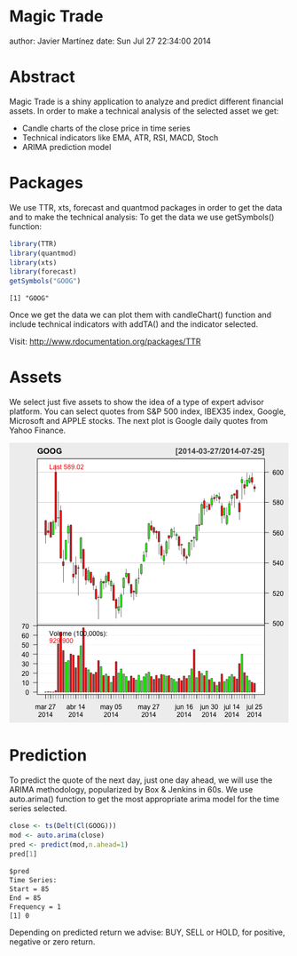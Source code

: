  
Magic Trade
========================================================
author: Javier Martínez 
date: Sun Jul 27 22:34:00 2014

Abstract
========================================================

Magic Trade is a shiny application to analyze and predict
different financial assets.
In order to make a technical analysis of the selected asset 
we get:

- Candle charts of the close price in time series
- Technical indicators like EMA, ATR, RSI, MACD, Stoch
- ARIMA prediction model  


Packages
========================================================

We use TTR, xts, forecast and quantmod packages in order to get the data 
and to make the technical analysis:
To get the data we use getSymbols() function:

```r
library(TTR)
library(quantmod)
library(xts)
library(forecast)
getSymbols("GOOG")
```

```
[1] "GOOG"
```
Once we get the data we can plot them with candleChart()
function and include technical indicators with addTA() and 
the indicator selected.

Visit: http://www.rdocumentation.org/packages/TTR

Assets
========================================================

We select just five assets to show the idea of a type of
expert advisor platform.
You can select quotes from S&P 500 index, IBEX35 index,
Google, Microsoft and APPLE stocks.
The next plot is Google daily quotes from Yahoo Finance.

![plot of chunk unnamed-chunk-2](MagicTrade-figure/unnamed-chunk-2.png) 


Prediction
=======================================================

To predict the quote of the next day, just one day ahead,
we will use the ARIMA methodology, popularized by Box & Jenkins in 60s.
We use auto.arima() function to get the most appropriate 
arima model for the time series selected.

```r
close <- ts(Delt(Cl(GOOG)))
mod <- auto.arima(close)
pred <- predict(mod,n.ahead=1)
pred[1]
```

```
$pred
Time Series:
Start = 85 
End = 85 
Frequency = 1 
[1] 0
```
Depending on predicted return we advise: BUY, SELL or HOLD,
for positive, negative or zero return.



